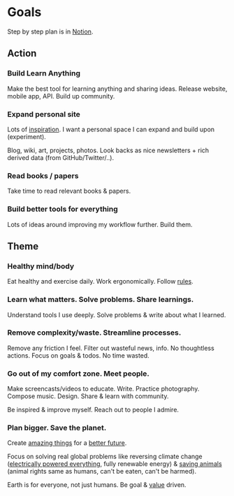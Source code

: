 # Goals

Step by step plan is in [Notion](https://www.notion.so/e462537d8f3d40c095ea67091ca91f45?v=1006717e984a4243b198bcad5bf05198).

## Action

### Build Learn Anything

Make the best tool for learning anything and sharing ideas. Release website, mobile app, API. Build up community.

### Expand personal site

Lots of [inspiration](../design/design-inspiration.md). I want a personal space I can expand and build upon (experiment).

Blog, wiki, art, projects, photos. Look backs as nice newsletters + rich derived data (from GitHub/Twitter/..).

### Read books / papers

Take time to read relevant books & papers.

### Build better tools for everything

Lots of ideas around improving my workflow further. Build them.

## Theme

### Healthy mind/body

Eat healthy and exercise daily. Work ergonomically. Follow [rules](rules.md).

### Learn what matters. Solve problems. Share learnings.

Understand tools I use deeply. Solve problems & write about what I learned.

### Remove complexity/waste. Streamline processes.

Remove any friction I feel. Filter out wasteful news, info. No thoughtless actions. Focus on goals & todos. No time wasted.

### Go out of my comfort zone. Meet people.

Make screencasts/videos to educate. Write. Practice photography. Compose music. Design. Share & learn with community.

Be inspired & improve myself. Reach out to people I admire.

### Plan bigger. Save the planet.

Create [amazing things](../ideas/ideas.md) for a [better future](../future/future.md).

Focus on solving real global problems like reversing climate change ([electrically powered everything](https://blog.jessfraz.com/post/battery-day/), fully renewable energy) & [saving animals](https://www.reddit.com/r/worldnews/comments/iwujp5/humans_wiped_out_twothirds_of_the_worlds_wildlife/) (animal rights same as humans, can't be eaten, can't be harmed).

Earth is for everyone, not just humans. Be goal & [value](../business/startups/values.md) driven.
